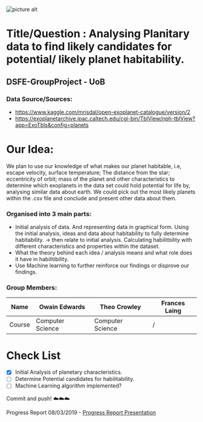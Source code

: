 ![picture alt](https://hubble25th.org/uploads/article_category/header_image/3/low_hst25th-sci-banner-exoplanets_2x.jpg)

# Title/Question : Analysing Planitary data to find likely candidates for potential/ likely planet habitability.
## DSFE-GroupProject - UoB

### Data Source/Sources: 
- https://www.kaggle.com/mrisdal/open-exoplanet-catalogue/version/2
- https://exoplanetarchive.ipac.caltech.edu/cgi-bin/TblView/nph-tblView?app=ExoTbls&config=planets

# Our Idea:

We plan to use our knowledge of what makes our planet habitable, i.e, escape velocity, surface temperature; The distance from the star; eccentricity of orbit; mass of the planet and other characteristics to determine which exoplanets in the data set could hold potential for life by, analysing similar data about earth. We could pick out the most likely planets within the .csv file and conclude and present other data about them.

### Organised into 3 main parts:
- Initial analysis of data. And representing data in graphical form.
Using the initial analysis, ideas and data about habitability to fully determine habitability. → then relate to initial analysis.
Calculating habilitbility with different characteristics and properties within the dataset.
- What the theory behind each idea / analysis means and what role does it have in habilitibility.
- Use Machine learning to further reinforce our findings or disprove our findings.
### Group Members:

Name| Owain Edwards | Theo Crowley | Frances Laing | 
--- | --- | --- | --- |
Course| Computer Science | Computer Science | / | 

# Check List #

- [x] Initial Analysis of planetary characteristics.
- [ ] Determine Potential candidates for habilitability.
- [ ] Machine Learning algorithm implemented?

Commit and push! :cloud::cloud::cloud:

Progress Report 08/03/2019 - 
[Progress Report Presentation](https://docs.google.com/presentation/d/1OVSldk-4822t0HNgWfyCIhKOZT5yw2zSV-3S6FA88UM/edit#slide=id.g5262b6be59_0_136)
